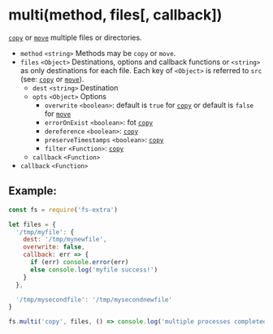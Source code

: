 # multi(method, files[, callback])

[`copy`](copy.md) or [`move`](move.md) multiple files or directories.

- `method` `<string>` Methods may be `copy` or `move`.
- `files` `<Object>` Destinations, options and callback functions or `<string>` as only destinations for each file. Each key of `<Object>` is referred to `src` (see: [`copy`](copy.md) or [`move`](move.md)).
  - `dest` `<string>` Destination
  - `opts` `<Object>` Options
      - `overwrite` `<boolean>`: default is `true` for [`copy`](copy.md) or default is `false` for [`move`](move.md)
      - `errorOnExist` `<boolean>`: fot [`copy`](copy.md)
      - `dereference` `<boolean>`: [`copy`](copy.md)
      - `preserveTimestamps` `<boolean>`: [`copy`](copy.md)
      - `filter` `<Function>`: [`copy`](copy.md)
  - `callback` `<Function>`
- `callback` `<Function>`

## Example:

```js
const fs = require('fs-extra')

let files = {
  '/tmp/myfile': {
    dest: '/tmp/mynewfile',
    overwrite: false,
    callback: err => {
      if (err) console.error(err)
      else console.log('myfile success!')
    }
  },

  '/tmp/mysecondfile': '/tmp/mysecondnewfile'
}

fs.multi('copy', files, () => console.log('multiple processes completed'))
```